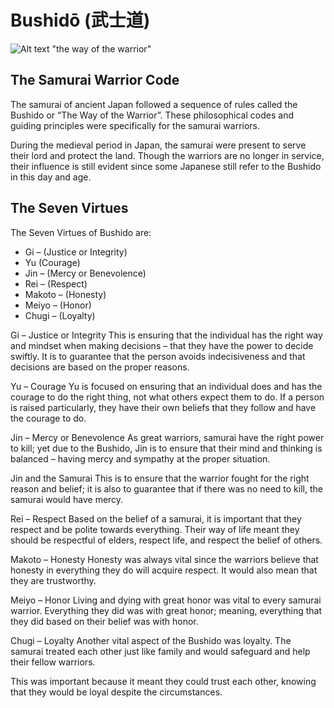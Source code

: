 # Bushidō (武士道)

![Alt text](https://upload.wikimedia.org/wikipedia/commons/thumb/5/5a/Bushido.jpg/120px-Bushido.jpg "武士道")
"the way of the warrior"

## The Samurai Warrior Code

The samurai of ancient Japan followed a sequence of rules called the Bushido or “The Way of the Warrior”. These philosophical codes and guiding principles were specifically for the samurai warriors.

During the medieval period in Japan, the samurai were present to serve their lord and protect the land. Though the warriors are no longer in service, their influence is still evident since some Japanese still refer to the Bushido in this day and age.

## The Seven Virtues

The Seven Virtues of Bushido are:

- Gi – (Justice or Integrity)
- Yu (Courage)
- Jin – (Mercy or Benevolence)
- Rei – (Respect)
- Makoto – (Honesty)
- Meiyo – (Honor)
- Chugi – (Loyalty)

Gi – Justice or Integrity
This is ensuring that the individual has the right way and mindset when making decisions – that they have the power to decide swiftly. It is to guarantee that the person avoids indecisiveness and that decisions are based on the proper reasons.

Yu – Courage
Yu is focused on ensuring that an individual does and has the courage to do the right thing, not what others expect them to do. If a person is raised particularly, they have their own beliefs that they follow and have the courage to do.

Jin – Mercy or Benevolence
As great warriors, samurai have the right power to kill; yet due to the Bushido, Jin is to ensure that their mind and thinking is balanced – having mercy and sympathy at the proper situation.

Jin and the Samurai
This is to ensure that the warrior fought for the right reason and belief; it is also to guarantee that if there was no need to kill, the samurai would have mercy.

Rei – Respect
Based on the belief of a samurai, it is important that they respect and be polite towards everything. Their way of life meant they should be respectful of elders, respect life, and respect the belief of others.

Makoto – Honesty
Honesty was always vital since the warriors believe that honesty in everything they do will acquire respect. It would also mean that they are trustworthy.

Meiyo – Honor
Living and dying with great honor was vital to every samurai warrior. Everything they did was with great honor; meaning, everything that they did based on their belief was with honor.

Chugi – Loyalty
Another vital aspect of the Bushido was loyalty. The samurai treated each other just like family and would safeguard and help their fellow warriors.

This was important because it meant they could trust each other, knowing that they would be loyal despite the circumstances.
